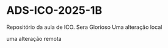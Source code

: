 # ADS-ICO-2025-1B
Repositório da aula de ICO.
Sera Glorioso
Uma alteração local

uma alteração remota
